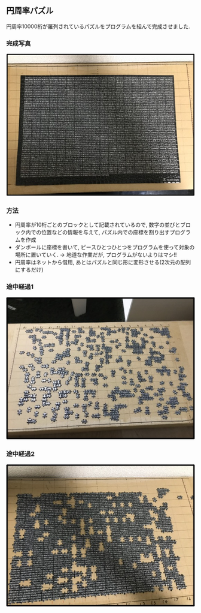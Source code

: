 ## 円周率パズル

円周率10000桁が羅列されているパズルをプログラムを組んで完成させました.

### 完成写真
![Test Image 6](https://github.com/aoimaru/Pi/blob/main/%E5%AE%8C%E6%88%90.jpg)

### 方法
* 円周率が10桁ごとのブロックとして記載されているので, 数字の並びとブロック内での位置などの情報を与えて, パズル内での座標を割り出すプログラムを作成
* ダンボールに座標を書いて, ピースひとつひとつをプログラムを使って対象の場所に置いていく. -> 地道な作業だが, プログラムがないよりはマシ!!
* 円周率はネットから借用, あとはパズルと同じ形に変形させる(2次元の配列にするだけ)

### 途中経過1
![Test Image 6](https://github.com/aoimaru/Pi/blob/main/%E9%80%94%E4%B8%AD%E7%B5%8C%E9%81%8E1.jpg)

### 途中経過2
![Test Image 6](https://github.com/aoimaru/Pi/blob/main/%E9%80%94%E4%B8%AD%E7%B5%8C%E9%81%8E2.jpg)
